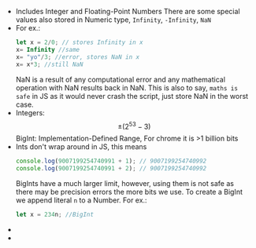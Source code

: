 - Includes Integer and Floating-Point Numbers
  There are some special values also stored in Numeric type,
  ``Infinity``, ``-Infinity``, ``NaN``
- For  ex.:
  ```js
  let x = 2/0; // stores Infinity in x
  x= Infinity //same
  x= "yo"/3; //error, stores NaN in x
  x= x*3; //still NaN
  ```
  NaN is a result of any computational error and any mathematical operation with NaN results back in NaN. This is also to say, ``maths is safe`` in JS as it would never crash the script, just store NaN in the worst case.
- Integers: $$\pm {(2^{53} - 3)}$$
  BigInt: Implementation-Defined Range, For chrome it is >1 billion bits
- Ints don't wrap around in JS, this means
  ```js
  console.log(9007199254740991 + 1); // 9007199254740992
  console.log(9007199254740991 + 2); // 9007199254740992
  ```
  BigInts have a much larger limit, however, using them is not safe as there may be precision errors the more bits we use.
  To create a BigInt we append literal ``n`` to a Number.
  For ex.:
  ```js
  let x = 234n; //BigInt
  ```
-
-